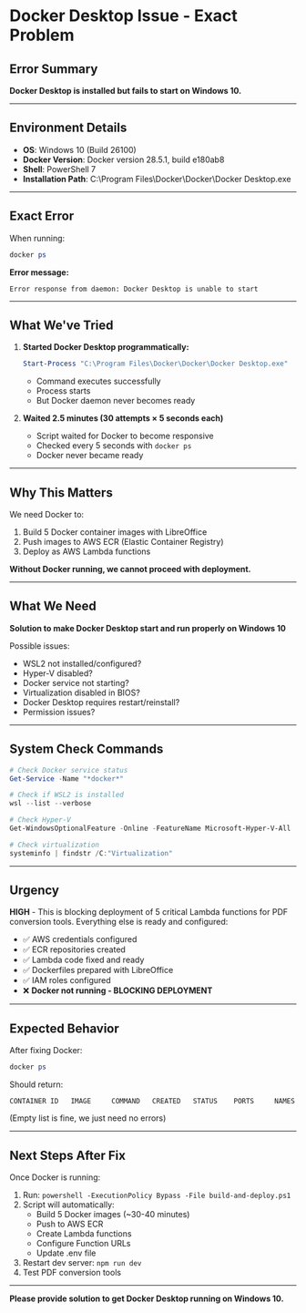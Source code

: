 # Docker Desktop Issue - Exact Problem

## Error Summary

**Docker Desktop is installed but fails to start on Windows 10.**

---

## Environment Details

- **OS**: Windows 10 (Build 26100)
- **Docker Version**: Docker version 28.5.1, build e180ab8
- **Shell**: PowerShell 7
- **Installation Path**: C:\Program Files\Docker\Docker\Docker Desktop.exe

---

## Exact Error

When running:
```powershell
docker ps
```

**Error message:**
```
Error response from daemon: Docker Desktop is unable to start
```

---

## What We've Tried

1. **Started Docker Desktop programmatically:**
   ```powershell
   Start-Process "C:\Program Files\Docker\Docker\Docker Desktop.exe"
   ```
   - Command executes successfully
   - Process starts
   - But Docker daemon never becomes ready

2. **Waited 2.5 minutes (30 attempts × 5 seconds each)**
   - Script waited for Docker to become responsive
   - Checked every 5 seconds with `docker ps`
   - Docker never became ready

---

## Why This Matters

We need Docker to:
1. Build 5 Docker container images with LibreOffice
2. Push images to AWS ECR (Elastic Container Registry)
3. Deploy as AWS Lambda functions

**Without Docker running, we cannot proceed with deployment.**

---

## What We Need

**Solution to make Docker Desktop start and run properly on Windows 10**

Possible issues:
- WSL2 not installed/configured?
- Hyper-V disabled?
- Docker service not starting?
- Virtualization disabled in BIOS?
- Docker Desktop requires restart/reinstall?
- Permission issues?

---

## System Check Commands

```powershell
# Check Docker service status
Get-Service -Name "*docker*"

# Check if WSL2 is installed
wsl --list --verbose

# Check Hyper-V
Get-WindowsOptionalFeature -Online -FeatureName Microsoft-Hyper-V-All

# Check virtualization
systeminfo | findstr /C:"Virtualization"
```

---

## Urgency

**HIGH** - This is blocking deployment of 5 critical Lambda functions for PDF conversion tools. Everything else is ready and configured:
- ✅ AWS credentials configured
- ✅ ECR repositories created
- ✅ Lambda code fixed and ready
- ✅ Dockerfiles prepared with LibreOffice
- ✅ IAM roles configured
- ❌ **Docker not running - BLOCKING DEPLOYMENT**

---

## Expected Behavior

After fixing Docker:
```powershell
docker ps
```

Should return:
```
CONTAINER ID   IMAGE     COMMAND   CREATED   STATUS    PORTS     NAMES
```

(Empty list is fine, we just need no errors)

---

## Next Steps After Fix

Once Docker is running:
1. Run: `powershell -ExecutionPolicy Bypass -File build-and-deploy.ps1`
2. Script will automatically:
   - Build 5 Docker images (~30-40 minutes)
   - Push to AWS ECR
   - Create Lambda functions
   - Configure Function URLs
   - Update .env file
3. Restart dev server: `npm run dev`
4. Test PDF conversion tools

---

**Please provide solution to get Docker Desktop running on Windows 10.**





